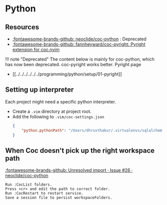 Python
===

Resources
----
- [:fontawesome-brands-github: neoclide/coc-python](https://github.com/neoclide/coc-python) : Deprecated
- [:fontawesome-brands-github: fannheyward/coc-pyright: Pyright extension for
    coc.nvim](https://github.com/fannheyward/coc-pyright)


!!! note "Deprecated"
    The content below is mainly for coc-python, which has now been deprecated.
    coc-pyright works better. Pyright page
- [[../../../../../../programming/python/setup/01-pyright]]


Setting up interpreter
---
Each project might need a specific python interpreter.

- Create a `.vim` directory at project root.
- Add the following to `.vim/coc-settings.json`
    ```json
    {
        "python.pythonPath": "/Users/dhruvthakur/.virtualenvs/sqlalchemy/bin/python"
    }
    ```


When Coc doesn't pick up the right workspace path
---

[:fontawesome-brands-github: Unresolved import · Issue #26 · neoclide/coc-python](https://github.com/neoclide/coc-python/issues/26)

```
Run :CocList folders.
Press <cr> and edit the path to correct folder.
Run :CocRestart to restart service.
Save a session file to persist workspaceFolders.
```
